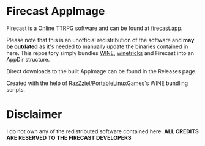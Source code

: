 # Firecast AppImage

Firecast is a Online TTRPG software and can be found at [firecast.app](https://firecast.app/). 

Please note that this is an unofficial redistribution of the software and **may be outdated** as it's needed to manually update the binaries contained in here. This repository simply bundles [WINE](https://www.winehq.org/), [winetricks](https://github.com/Winetricks/winetricks) and Firecast into an AppDir structure. 

Direct downloads to the built AppImage can be found in the Releases page.

Created with the help of [RazZziel/PortableLinuxGames](https://github.com/RazZziel/PortableLinuxGames)'s WINE bundling scripts.

# Disclaimer

I do not own any of the redistributed software contained here. **ALL CREDITS ARE RESERVED TO THE FIRECAST DEVELOPERS**

